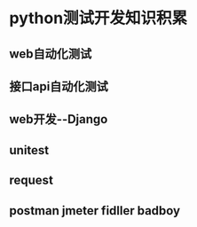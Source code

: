 # python测试开发知识积累
## web自动化测试
## 接口api自动化测试
## web开发--Django
## unitest
## request
## postman jmeter fidller badboy